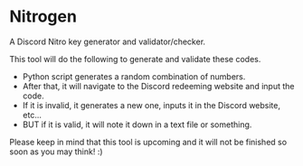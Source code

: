 # Nitrogen
A Discord Nitro key generator and validator/checker.

This tool will do the following to generate and validate these codes.
* Python script generates a random combination of numbers.
* After that, it will navigate to the Discord redeeming website and input the code.
* If it is invalid, it generates a new one, inputs it in the Discord website, etc...
* BUT if it is valid, it will note it down in a text file or something.

Please keep in mind that this tool is upcoming and it will not be finished so soon as you may think! :)
